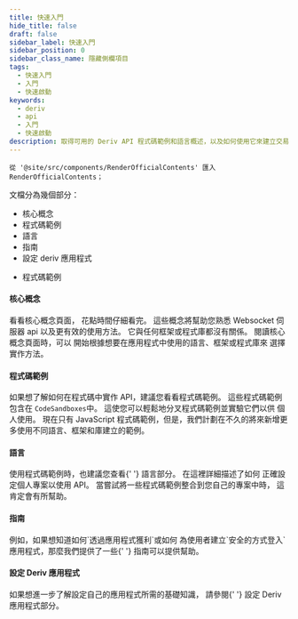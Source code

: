 ```yaml
---
title: 快速入門
hide_title: false
draft: false
sidebar_label: 快速入門
sidebar_position: 0
sidebar_class_name: 隱藏側欄項目
tags:
  - 快速入門
  - 入門
  - 快速啟動
keywords:
  - deriv
  - api
  - 入門
  - 快速啟動
description: 取得可用的 Deriv API 程式碼範例和語言概述，以及如何使用它來建立交易應用程式。
---
```


```mdx-code-block
從 '@site/src/components/RenderOfficialContents' 匯入 RenderOfficialContents；
```

文檔分為幾個部分：

<RenderOfficialContents>
  <ul>
    <li>
      <Link href='/docs/category/core-concepts'>核心概念
    </li>
    <li>
      <Link href='/docs/category/code-examples'>程式碼範例
    </li>
    <li>
      <Link href='/docs/category/languages'>語言
    </li>
    <li>
      <Link href='/docs/category/guides'>指南
    </li>
    <li>
      <Link href='/docs/setting-up-a-deriv-application'>設定 deriv 應用程式
    </li>
  </ul>
  <ul>
    <li>
      <Link href='/docs/category/code-examples'>程式碼範例
    </li>
  </ul>
</RenderOfficialContents>

<RenderOfficialContents>
  <h4>核心概念</h4>
</RenderOfficialContents>

<RenderOfficialContents>
    看看<Link href='/docs/category/core-concepts'>核心概念頁面，
    花點時間仔細看完。 這些概念將幫助您熟悉 Websocket 伺服器 api
    以及更有效的使用方法。 它與任何框架或程式庫都沒有關係。
</RenderOfficialContents>

<RenderOfficialContents>
    閱讀<Link href='/docs/category/core-concepts'>核心概念頁面時，可以
    開始根據想要在應用程式中使用的語言、框架或程式庫來
    選擇實作方法。
</RenderOfficialContents>

<h4>程式碼範例</h4>

如果想了解如何在程式碼中實作 API，建議您看看<Link href='/docs/category/code-examples'>程式碼範例</Link>。 這些程式碼範例包含在
`CodeSandboxes`中。 這使您可以輕鬆地分叉程式碼範例並實驗它們以供
個人使用。 現在只有 JavaScript 程式碼範例，但是，我們計劃在不久的將來新增更多使用不同語言、框架和庫建立的範例。

<RenderOfficialContents>
  <h4>語言</h4>
</RenderOfficialContents>

<RenderOfficialContents>
    使用程式碼範例時，也建議您查看{' '}
    <Link href='/docs/category/languages'>語言部分。 在這裡詳細描述了如何
    正確設定個人專案以使用 API。 當嘗試將一些程式碼範例整合到您自己的專案中時，
    這肯定會有所幫助。
</RenderOfficialContents>

<RenderOfficialContents>
  <h4>指南</h4>
</RenderOfficialContents>

<RenderOfficialContents>
例如，如果想知道如何`透過應用程式獲利`或如何
    為使用者建立`安全的方式登入`應用程式，那麼我們提供了一些{' '}
    <Link href='/docs/category/guides'>指南可以提供幫助。
</RenderOfficialContents>

<RenderOfficialContents>
  <h4>設定 Deriv 應用程式</h4>
</RenderOfficialContents>

<RenderOfficialContents>
如果想進一步了解設定自己的應用程式所需的基礎知識，
    請參閱{' '}
    <Link href='/docs/setting-up-a-deriv-application'>設定 Deriv 應用程式部分。
</RenderOfficialContents>
